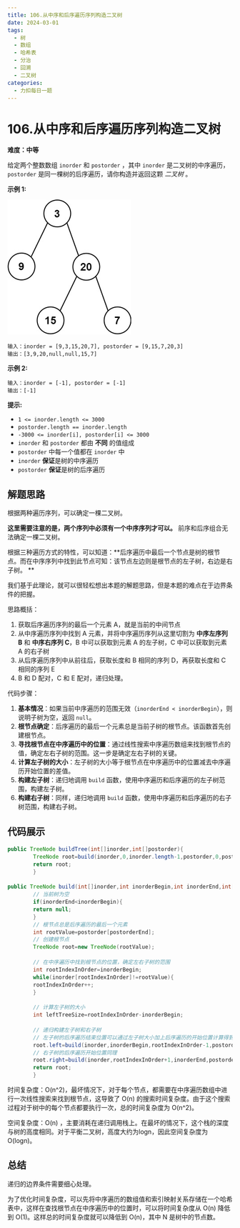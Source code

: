 ```yaml
---
title: 106.从中序和后序遍历序列构造二叉树
date: 2024-03-01
tags:
  - 树
  - 数组
  - 哈希表
  - 分治
  - 回溯
  - 二叉树
categories:
  - 力扣每日一题
---
```


# 106.从中序和后序遍历序列构造二叉树

**难度：中等**

给定两个整数数组 `inorder` 和 `postorder` ，其中 `inorder` 是二叉树的中序遍历， `postorder` 是同一棵树的后序遍历，请你构造并返回这颗
*二叉树* 。

**示例 1:**

![img](./assets/tree-1709301370923-15.jpg)

```
输入：inorder = [9,3,15,20,7], postorder = [9,15,7,20,3]
输出：[3,9,20,null,null,15,7]
```

**示例 2:**

```
输入：inorder = [-1], postorder = [-1]
输出：[-1]
```

**提示:**

- `1 <= inorder.length <= 3000`
- `postorder.length == inorder.length`
- `-3000 <= inorder[i], postorder[i] <= 3000`
- `inorder` 和 `postorder` 都由 **不同** 的值组成
- `postorder` 中每一个值都在 `inorder` 中
- `inorder` **保证**是树的中序遍历
- `postorder` **保证**是树的后序遍历

## 解题思路

根据两种遍历序列，可以确定一棵二叉树。

**这里需要注意的是，两个序列中必须有一个中序序列才可以。** 前序和后序组合无法确定一棵二叉树。

根据三种遍历方式的特性，可以知道：**后序遍历中最后一个节点是树的根节点。而在中序序列中找到此节点可知：该节点左边则是根节点的左子树，右边是右子树。
**

我们基于此理论，就可以很轻松想出本题的解题思路，但是本题的难点在于边界条件的把握。

思路概括：

1. 获取后序遍历序列的最后一个元素 A，就是当前的中间节点
2. 从中序遍历序列中找到 A 元素，并将中序遍历序列从这里切割为 **中序左序列 B** 和 **中序右序列 C**，B 中可以获取到元素 A
   的左子树，C 中可以获取到元素 A 的右子树
3. 从后序遍历序列中从前往后，获取长度和 B 相同的序列 D，再获取长度和 C 相同的序列 E
4. B 和 D 配对，C 和 E 配对，递归处理。

代码步骤：

1. **基本情况**：如果当前中序遍历的范围无效（`inorderEnd < inorderBegin`），则说明子树为空，返回 `null`。
2. **根节点确定**：后序遍历的最后一个元素总是当前子树的根节点。该函数首先创建根节点。
3. **寻找根节点在中序遍历中的位置**：通过线性搜索中序遍历数组来找到根节点的值，确定左右子树的范围。这一步是确定左右子树的关键。
4. **计算左子树的大小**：左子树的大小等于根节点在中序遍历中的位置减去中序遍历开始位置的差值。
5. **构建左子树**：递归地调用 `build` 函数，使用中序遍历和后序遍历的左子树范围，构建左子树。
6. **构建右子树**：同样，递归地调用 `build` 函数，使用中序遍历和后序遍历的右子树范围，构建右子树。

## 代码展示

```java
public TreeNode buildTree(int[]inorder,int[]postorder){
        TreeNode root=build(inorder,0,inorder.length-1,postorder,0,postorder.length-1);
        return root;
        }

public TreeNode build(int[]inorder,int inorderBegin,int inorderEnd,int[]postorder,int postorderBegin,int postorderEnd){
        // 当前树为空
        if(inorderEnd<inorderBegin){
        return null;
        }
        // 根节点总是后序遍历的最后一个元素
        int rootValue=postorder[postorderEnd];
        // 创建根节点
        TreeNode root=new TreeNode(rootValue);

        // 在中序遍历中找到根节点的位置，确定左右子树的范围
        int rootIndexInOrder=inorderBegin;
        while(inorder[rootIndexInOrder]!=rootValue){
        rootIndexInOrder++;
        }

        // 计算左子树的大小
        int leftTreeSize=rootIndexInOrder-inorderBegin;

        // 递归构建左子树和右子树
        // 左子树的后序遍历结束位置可以通过左子树大小加上后序遍历的开始位置计算得到
        root.left=build(inorder,inorderBegin,rootIndexInOrder-1,postorder,postorderBegin,postorderBegin+leftTreeSize-1);
        // 右子树的后序遍历开始位置同理
        root.right=build(inorder,rootIndexInOrder+1,inorderEnd,postorder,postorderBegin+leftTreeSize,postorderEnd-1);
        return root;
        }
```

时间复杂度：O(n^2)，最坏情况下，对于每个节点，都需要在中序遍历数组中进行一次线性搜索来找到根节点，这导致了 O(n)
的搜索时间复杂度。由于这个搜索过程对于树中的每个节点都要执行一次，总的时间复杂度为 O(n^2)。

空间复杂度：O(n)
，主要消耗在递归调用栈上。在最坏的情况下，这个栈的深度与树的高度相同。对于平衡二叉树，高度大约为logn，因此空间复杂度为O(logn)。

## 总结

递归的边界条件需要细心处理。

为了优化时间复杂度，可以先将中序遍历的数组值和索引映射关系存储在一个哈希表中，这样在查找根节点在中序遍历中的位置时，可以将时间复杂度从
O(n) 降低到 O(1)。这样总的时间复杂度就可以降低到 O(n)，其中 N 是树中的节点数。
